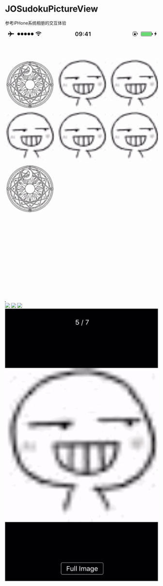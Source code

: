 # JOSudokuPictureView
参考iPHone系统相册的交互体验 


![](https://github.com/djangolee/JOSudokuPictureView/blob/master/1.gif)
![](https://github.com/djangolee/JOSudokuPictureView/blob/master/2.gif)
![](https://github.com/djangolee/JOSudokuPictureView/blob/master/3.gif)
![](https://github.com/djangolee/JOSudokuPictureView/blob/master/4.gif)
![](https://github.com/djangolee/JOSudokuPictureView/blob/master/5.gif)